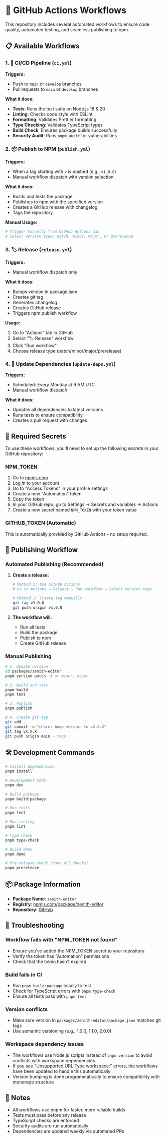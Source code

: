 # 🔄 GitHub Actions Workflows

This repository includes several automated workflows to ensure code quality, automated testing, and seamless publishing to npm.

## 📋 Available Workflows

### 1. 🧪 CI/CD Pipeline (`ci.yml`)

**Triggers:**

- Push to `main` or `develop` branches
- Pull requests to `main` or `develop` branches

**What it does:**

- **Tests**: Runs the test suite on Node.js 18 & 20
- **Linting**: Checks code style with ESLint
- **Formatting**: Validates Prettier formatting
- **Type Checking**: Validates TypeScript types
- **Build Check**: Ensures package builds successfully
- **Security Audit**: Runs `pnpm audit` for vulnerabilities

### 2. 📦 Publish to NPM (`publish.yml`)

**Triggers:**

- When a tag starting with `v` is pushed (e.g., `v1.0.0`)
- Manual workflow dispatch with version selection

**What it does:**

- Builds and tests the package
- Publishes to npm with the specified version
- Creates a GitHub release with changelog
- Tags the repository

**Manual Usage:**

```bash
# Trigger manually from GitHub Actions tab
# Select version type: patch, minor, major, or prerelease
```

### 3. 🏷️ Release (`release.yml`)

**Triggers:**

- Manual workflow dispatch only

**What it does:**

- Bumps version in package.json
- Creates git tag
- Generates changelog
- Creates GitHub release
- Triggers npm publish workflow

**Usage:**

1. Go to "Actions" tab in GitHub
2. Select "🏷️ Release" workflow
3. Click "Run workflow"
4. Choose release type (patch/minor/major/prerelease)

### 4. 🔄 Update Dependencies (`update-deps.yml`)

**Triggers:**

- Scheduled: Every Monday at 9 AM UTC
- Manual workflow dispatch

**What it does:**

- Updates all dependencies to latest versions
- Runs tests to ensure compatibility
- Creates a pull request with changes

## 🔑 Required Secrets

To use these workflows, you'll need to set up the following secrets in your GitHub repository:

### NPM_TOKEN

1. Go to [npmjs.com](https://www.npmjs.com)
2. Log in to your account
3. Go to "Access Tokens" in your profile settings
4. Create a new "Automation" token
5. Copy the token
6. In your GitHub repo, go to Settings → Secrets and variables → Actions
7. Create a new secret named `NPM_TOKEN` with your token value

### GITHUB_TOKEN (Automatic)

This is automatically provided by GitHub Actions - no setup required.

## 🚀 Publishing Workflow

### Automated Publishing (Recommended)

1. **Create a release:**

   ```bash
   # Method 1: Use GitHub Actions
   # Go to Actions → Release → Run workflow → Select version type

   # Method 2: Create tag manually
   git tag v1.0.0
   git push origin v1.0.0
   ```

2. **The workflow will:**
   - Run all tests
   - Build the package
   - Publish to npm
   - Create GitHub release

### Manual Publishing

```bash
# 1. Update version
cd packages/zenith-editor
pnpm version patch  # or minor, major

# 2. Build and test
pnpm build
pnpm test

# 3. Publish
pnpm publish

# 4. Create git tag
git add .
git commit -m "chore: bump version to vX.X.X"
git tag vX.X.X
git push origin main --tags
```

## 🛠️ Development Commands

```bash
# Install dependencies
pnpm install

# Development mode
pnpm dev

# Build package
pnpm build:package

# Run tests
pnpm test

# Run linting
pnpm lint

# Type check
pnpm type-check

# Build demo
pnpm demo

# Pre-release check (runs all checks)
pnpm prerelease
```

## 📦 Package Information

- **Package Name**: `zenith-editor`
- **Registry**: [npmjs.com/package/zenith-editor](https://www.npmjs.com/package/zenith-editor)
- **Repository**: [GitHub](https://github.com/amitjha329/zenith-editor-monorepo)

## 🐛 Troubleshooting

### Workflow fails with "NPM_TOKEN not found"

- Ensure you've added the NPM_TOKEN secret to your repository
- Verify the token has "Automation" permissions
- Check that the token hasn't expired

### Build fails in CI

- Run `pnpm build:package` locally to test
- Check for TypeScript errors with `pnpm type-check`
- Ensure all tests pass with `pnpm test`

### Version conflicts

- Make sure version in `packages/zenith-editor/package.json` matches git tags
- Use semantic versioning (e.g., 1.0.0, 1.1.0, 2.0.0)

### Workspace dependency issues

- The workflows use Node.js scripts instead of `pnpm version` to avoid conflicts with workspace dependencies
- If you see "Unsupported URL Type workspace:" errors, the workflows have been updated to handle this automatically
- Version bumping is done programmatically to ensure compatibility with monorepo structure

## 📝 Notes

- All workflows use pnpm for faster, more reliable builds
- Tests must pass before any release
- TypeScript checks are enforced
- Security audits are run automatically
- Dependencies are updated weekly via automated PRs
